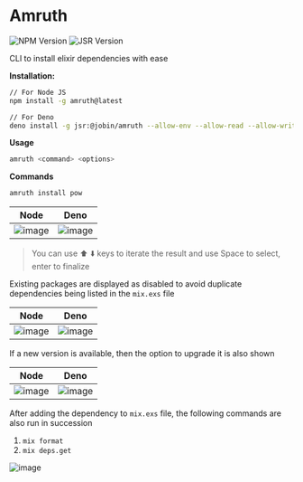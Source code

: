# Amruth
![NPM Version](https://img.shields.io/npm/v/amruth)  ![JSR Version](https://img.shields.io/jsr/v/%40jobin/amruth)

CLI to install elixir dependencies with ease

**Installation:**

```bash
// For Node JS
npm install -g amruth@latest

// For Deno
deno install -g jsr:@jobin/amruth --allow-env --allow-read --allow-write --allow-net --allow-run
```

**Usage**

```bash
amruth <command> <options>
```

**Commands**

```bash
amruth install pow
```

| Node | Deno |
|---|---|
| ![image](https://github.com/user-attachments/assets/ca25009e-7fb4-4330-b1be-b24b5bd70c8d) | ![image](https://github.com/user-attachments/assets/36ff235e-e24a-4737-a9ea-bdcb8e3471f5) |



> You can use ⬆️ ⬇️ keys to iterate the result and use Space to select, enter to
> finalize

Existing packages are displayed as disabled to avoid duplicate dependencies
being listed in the `mix.exs` file

| Node | Deno |
|---|---|
| ![image](https://github.com/user-attachments/assets/0485a69d-e700-459c-80ae-71446cfe8f61) | ![image](https://github.com/user-attachments/assets/19a9d932-4cb0-4cd3-ac7e-247f9e2e30fa) |


If a new version is available, then the option to upgrade it is also shown

| Node | Deno |
|---|---|
| ![image](https://github.com/user-attachments/assets/809d8e00-74ce-4d33-9f44-32af8ea6bda2) | ![image](https://github.com/user-attachments/assets/5d88870c-4270-4461-8813-8433b1a8a726) |

After adding the dependency to `mix.exs` file, the following commands are also
run in succession

1. `mix format`
2. `mix deps.get`

![image](https://github.com/user-attachments/assets/cf90965a-6e32-4ea8-845f-1579528b2cd9)
